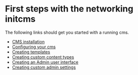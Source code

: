 First steps with the networking initcms
=======================================

The following links should get you started with a running cms.

- [CMS installation](installation.md)
- [Configuring your cms](configuration.md)
- [Creating templates](templates.md)
- [Creating custom content types](content_types.md)
- [Creating an Admin user interface](admin_ui.md)
- [Creating custom admin settings](custom_admin_settings.md)